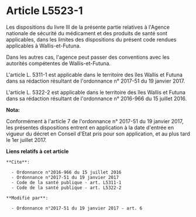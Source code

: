 # Article L5523-1

Les dispositions du livre III de la présente partie relatives à l'Agence nationale de sécurité du médicament et des produits
de santé sont applicables, dans les limites des dispositions du présent code rendues applicables à Wallis-et-Futuna. 

Dans les autres cas, l'agence peut passer des conventions avec les autorités compétentes de Wallis-et-Futuna. 

L'article L. 5311-1 est applicable dans le territoire des îles Wallis et Futuna dans sa rédaction résultant de l'ordonnance
n° 2017-51 du 19 janvier 2017. 

L'article L. 5322-2 est applicable dans le territoire des îles Wallis et Futuna dans sa rédaction résultant de l'ordonnance
n° 2016-966 du 15 juillet 2016.

**Nota:**

Conformément à l'article 7 de l'ordonnance n° 2017-51 du 19 janvier 2017, les présentes dispositions entrent en application à
la date d'entrée en vigueur du décret en Conseil d'Etat pris pour son application, et au plus tard le 1er juillet 2017.

**Liens relatifs à cet article**

	**Cite**:

	  - Ordonnance n°2016-966 du 15 juillet 2016
	  - Ordonnance n°2017-51 du 19 janvier 2017
	  - Code de la santé publique - art. L5311-1
	  - Code de la santé publique - art. L5322-2

	**Modifié par**:

	  - Ordonnance n°2017-51 du 19 janvier 2017 - art. 6

